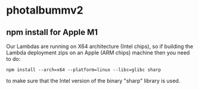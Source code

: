 # photalbummv2


## npm install for Apple M1

Our Lambdas are running on X64 architecture (Intel chips), so if building the Lambda deployment zips on an Apple (ARM chips) machine then you need to do:

```
npm install --arch=x64 --platform=linux --libc=glibc sharp
```

to make sure that the Intel version of the binary "sharp" library is used.